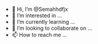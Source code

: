 - 👋 Hi, I’m @Semahhdfjx
- 👀 I’m interested in ...
- 🌱 I’m currently learning ...
- 💞️ I’m looking to collaborate on ...
- 📫 How to reach me ...

<!---
Semahhdfjx/Semahhdfjx is a ✨ special ✨ repository because its `README.md` (this file) appears on your GitHub profile.
You can click the Preview link to take a look at your changes.
--->
